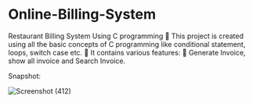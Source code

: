 # Online-Billing-System
Restaurant Billing System Using C programming
	This project is created using all the basic concepts of C programming like conditional statement, loops, switch case etc.
	It contains various features:
	Generate Invoice, show all invoice and Search Invoice.

Snapshot:


![Screenshot (412)](https://github.com/Shruti-art/Online-Billing-System/assets/83347989/1ee4bb0b-4c78-4256-bcb9-b48ad4854000)
